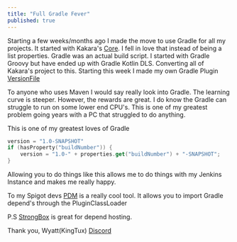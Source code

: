 ```yaml
---
title: "Full Gradle Fever"
published: true
---
```


Starting a few weeks/months ago I made the move to use Gradle for all my projects. 
It started with Kakara's [Core](https://github.com/kakaragame/core). I fell in love that instead of being a list properties. Gradle was an actual build script. 
I started with Gradle Groovy but have ended up with Gradle Kotlin DLS. Converting all of Kakara's project to this. Starting this week I made my own Gradle Plugin [VersionFile](https://github.com/kakaragame/VersionFile)

To anyone who uses Maven I would say really look into Gradle. The learning curve is steeper. However, the rewards are great. 
I do know the Gradle can struggle to run on some lower end CPU's. This is one of my greatest problem going years with a PC that struggled to do anything. 

This is one of my greatest loves of Gradle
```kotlin
version = "1.0-SNAPSHOT"
if (hasProperty("buildNumber")) {
    version = "1.0-" + properties.get("buildNumber") + "-SNAPSHOT";
}
```
Allowing you to do things like this allows me to do things with my Jenkins Instance and makes me really happy.

To my Spigot devs [PDM](https://github.com/knightzmc/pdm) is a really cool tool. It allows you to import Gradle depend's through the PluginClassLoader



P.S [StrongBox](https://strongbox.github.io/) is great for depend hosting.

Thank you, 
Wyatt(KingTux)
[Discord](https://discord.gg/qtCKz4X)